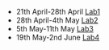 - 21th April-28th April [Lab1](https://github.com/bijenadhewaju/wt-lab-assignment/tree/master/Lab/Lab1)
- 28th April-4th May [Lab2](https://github.com/bijenadhewaju/wt-lab-assignment/tree/master/Lab/Lab2)
- 5th May-11th May [Lab3](https://github.com/bijenadhewaju/wt-lab-assignment/tree/master/Lab/Lab3)
- 19th May-2nd June [Lab4](https://github.com/bijenadhewaju/wt-lab-assignment/tree/master/Lab/Lab4)